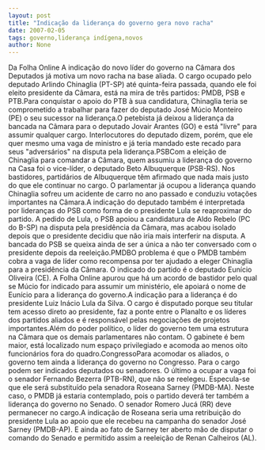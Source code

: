 ```yaml
---
layout: post
title: "Indicação da liderança do governo gera novo racha"
date: 2007-02-05
tags: governo,liderança indígena,novos
author: None
---
```

Da Folha Online
A indicação do novo líder do governo na Câmara dos Deputados já motiva um novo racha na base aliada. O cargo ocupado pelo deputado Arlindo Chinaglia (PT-SP) até quinta-feira passada, quando ele foi eleito presidente da Câmara, está na mira de três partidos: PMDB, PSB e PTB.Para conquistar o apoio do PTB à sua candidatura, Chinaglia teria se comprometido a trabalhar para fazer do deputado José Múcio Monteiro (PE) o seu sucessor na liderança.O petebista já deixou a liderança da bancada na Câmara para o deputado Jovair Arantes (GO) e está \"livre\" para assumir qualquer cargo. Interlocutores do deputado dizem, porém, que ele quer mesmo uma vaga de ministro e já teria mandado este recado para seus \"adversários\" na disputa pela liderança.PSBCom a eleição de Chinaglia para comandar a Câmara, quem assumiu a liderança do governo na Casa foi o vice-líder, o deputado Beto Albuquerque (PSB-RS). Nos bastidores, partidários de Albuquerque têm afirmado que nada mais justo do que ele continuar no cargo. O parlamentar já ocupou a liderança quando Chinaglia sofreu um acidente de carro no ano passado e conduziu votações importantes na Câmara.A indicação do deputado também é interpretada por lideranças do PSB como forma de o presidente Lula se reaproximar do partido. A pedido de Lula, o PSB apoiou a candidatura de Aldo Rebelo (PC do B-SP) na disputa pela presidência da Câmara, mas acabou isolado depois que o presidente decidiu que não iria mais interferir na disputa. A bancada do PSB se queixa ainda de ser a única a não ter conversado com o presidente depois da reeleição.PMDBO problema é que o PMDB também cobra a vaga de líder como recompensa por ter ajudado a eleger Chinaglia para a presidência da Câmara. O indicado do partido é o deputado Eunício Oliveira (CE). A Folha Online apurou que há um acordo de bastidor pelo qual se Múcio for indicado para assumir um ministério, ele apoiará o nome de Eunício para a liderança do governo.A indicação para a liderança é do presidente Luiz Inácio Lula da Silva. O cargo é disputado porque seu titular tem acesso direto ao presidente, faz a ponte entre o Planalto e os líderes dos partidos aliados e é responsável pelas negociações de projetos importantes.Além do poder político, o líder do governo tem uma estrutura na Câmara que os demais parlamentares não contam. O gabinete é bem maior, está localizado num espaço privilegiado e acomoda ao menos oito funcionários fora do quadro.CongressoPara acomodar os aliados, o governo tem ainda a liderança do governo no Congresso. Para o cargo podem ser indicados deputados ou senadores. O último a ocupar a vaga foi o senador Fernando Bezerra (PTB-RN), que não se reelegeu. Especula-se que ele será substituído pela senadora Roseana Sarney (PMDB-MA). Neste caso, o PMDB já estaria contemplado, pois o partido deverá ter também a liderança do governo no Senado. O senador Romero Jucá (RR) deve permanecer no cargo.A indicação de Roseana seria uma retribuição do presidente Lula ao apoio que ele recebeu na campanha do senador José Sarney (PMDB-AP). E ainda ao fato de Sarney ter aberto mão de disputar o comando do Senado e permitido assim a reeleição de Renan Calheiros (AL). 